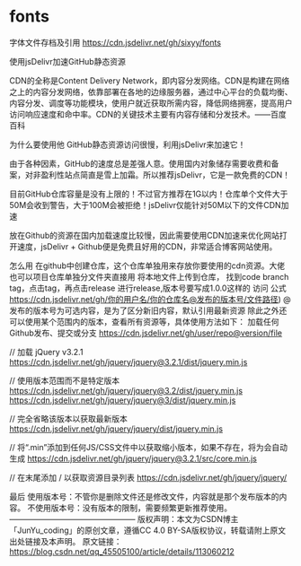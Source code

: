 # fonts
字体文件存档及引用
https://cdn.jsdelivr.net/gh/sixyy/fonts

使用jsDelivr加速GitHub静态资源

CDN的全称是Content Delivery Network，即内容分发网络。CDN是构建在网络之上的内容分发网络，依靠部署在各地的边缘服务器，通过中心平台的负载均衡、内容分发、调度等功能模块，使用户就近获取所需内容，降低网络拥塞，提高用户访问响应速度和命中率。CDN的关键技术主要有内容存储和分发技术。——百度百科

为什么要使用他
GitHub静态资源访问很慢，利用jsDelivr来加速它！

由于各种因素，GitHub的速度总是差强人意。使用国内对象储存需要收费和备案，对非盈利性站点简直是雪上加霜。所以推荐jsDelivr，它是一款免费的CDN！

目前GitHub仓库容量是没有上限的！不过官方推荐在1G以内！仓库单个文件大于50M会收到警告，大于100M会被拒绝！jsDelivr仅能针对50M以下的文件CDN加速

放在Github的资源在国内加载速度比较慢，因此需要使用CDN加速来优化网站打开速度，jsDelivr + Github便是免费且好用的CDN，非常适合博客网站使用。

怎么用
在github中创建仓库，这个仓库单独用来存放你要使用的cdn资源。大佬也可以项目仓库单独分文件夹直接用
将本地文件上传到仓库，
找到code branch tag，点击tag，再点击release
进行release,版本号要写成1.0.0这样的
访问
公式 https://cdn.jsdelivr.net/gh/你的用户名/你的仓库名@发布的版本号/文件路径)
@发布的版本号为可选内容，是为了区分新旧内容，默认引用最新资源
除此之外还可以使用某个范围内的版本，查看所有资源等，具体使用方法如下：
加载任何Github发布、提交或分支
https://cdn.jsdelivr.net/gh/user/repo@version/file

// 加载 jQuery v3.2.1
https://cdn.jsdelivr.net/gh/jquery/jquery@3.2.1/dist/jquery.min.js

// 使用版本范围而不是特定版本
https://cdn.jsdelivr.net/gh/jquery/jquery@3.2/dist/jquery.min.js
https://cdn.jsdelivr.net/gh/jquery/jquery@3/dist/jquery.min.js

// 完全省略该版本以获取最新版本
https://cdn.jsdelivr.net/gh/jquery/jquery/dist/jquery.min.js

// 将“.min”添加到任何JS/CSS文件中以获取缩小版本，如果不存在，将为会自动生成
https://cdn.jsdelivr.net/gh/jquery/jquery@3.2.1/src/core.min.js

// 在末尾添加 / 以获取资源目录列表
https://cdn.jsdelivr.net/gh/jquery/jquery/

最后
使用版本号：不管你是删除文件还是修改文件，内容就是那个发布版本的内容。
不使用版本号：没有版本的限制，需要频繁更新推荐使用。
————————————————
版权声明：本文为CSDN博主「JunYu_coding」的原创文章，遵循CC 4.0 BY-SA版权协议，转载请附上原文出处链接及本声明。
原文链接：https://blog.csdn.net/qq_45505100/article/details/113060212
